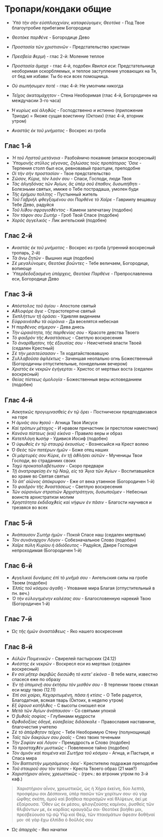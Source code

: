 
# Тропари/кондаки общие

- *Ὑπὸ τὴν σὴν εὐσπλαγχνίαν, καταφεύγομεν, Θεοτόκε* - Под Твое благоутробие прибегаем Богородице
- *Θεοτόκε παρϑένε* - Богородице Дево
- *Προστασία τῶν χριστιανῶν* - Предстательство христиан
- *Πρεσβεία ϑερμή* - глас 2-й: Моление теплое
- *Προστασία ἄμαχε* - глас 4-й, подобен *Явился еси*: Предстательнице необоримая оскорбляемых, и теплое 
заступление уповающих на Тя, от бед мя избави: Ты бо еси всех помощница.
- *Οὐ σιωπήσωμεν ποτέ* - глас 4-й: Не умолчим никогда
- *Τεῖχος ἀκαταμάχητον* - Стена Необоримая (глас 4-й, Богородичен на междучасии 3-го часа)
- *̔Η κυρίως καὶ ἀληϑῶς* - Господственно и истинно (приложение Триоди) = Якоже сущая воистинну (Октоих) (глас 4-й, вторник утром)

- *̓Αναστὰς ἐκ τοῦ μνήματος* - Воскрес из гроба

## Глас 1-й

- *Ἡ τοῦ Λῃστοῦ μετάνοια* - Разбойничо покаяние (ипакои воскресный)
- *Ὑπομονῆς στῦλος γέγονας, ζηλώσας τοὺς προπάτορας Ὅσιε* - Терпения столп был еси, ревновавый праотцем, преподобне
- *Οἱ τὴν σὴν προστασίαν* - Твое предстательство
- *Σῶσον, Κύριε, τὸν λαόν σου* - Спаси, Господи, люди Твоя
- *Τὰς ἀλγηδόνας τῶν Ἁγίων, ἃς ὑπὲρ σοῦ ἔπαθον, δυσωπήθητι* - Болезньми святых, имиже о Тебе пострадаша, умолен буди
- *Τῆς ἐρήμου πολίτης* - Пустынный житель
- *Τοῦ Γαβριὴλ φθεγξαμένου σοι Παρθένε τὸ Χαῖρε* - Гавриилу вещавшу Тебе Дево, радуйся
- *Τοῦ λίϑου σφραγισϑέντος* - Камени запечатану (подобен)
- *Τὸν τάφον σου Σωτήρ* - Гроб Твой Спасе (подобен)
- *Χορὸς ἀγγελικός* - Лик ангельский (подобен)

## Глас 2-й

- *̓Αναστὰς ἐκ τοῦ μνήματος* - Воскрес из гроба (утренний воскресный тропарь, 2-й)
- *Τὰ ἄνω ζητῶν* - Вышних ищя (подобен)
- *Σὲ μεγαλύνομεν, Θεοτόκε βοῶντες* - Тебе величаем, Богородице, вопиюще
- *Ὑπερδεδοξασμένη ὑπάρχεις, Θεοτόκε Παρθένε* - Препрославленна еси, Богородице Дево

## Глас 3-й

- *̓Απόστολος τοῦ ἁγίου* - Апостоле святый
- *̓Αϑλοφόρε ἅγιε* - Страстотерпче святый
- *Ἐκπλήττων τῇ ὁράσει* - Удивляя видением
- *Εὐφραινέσϑω τὰ οὐράνια* - Да веселятся небесная
- *̔Η παρϑένος σήμερον* - Дева днесь
- *Τὴν ὡραιότητα, τῆς παρθενίας σου* - Красоте девства Твоего
- *Τὸ φαιδρὸν τῆς ̓Αναστάσεως* - Светлую воскресения
- *Τὸ ἀναρίθμητον, τῆς ἐξουσίας σου* - Неисчетней власти Твоей (седален Крестный)
- *Σὲ τὴν μεσιτεύσασαν* - Тя ходатайствовавшую
- *Συλλαβοῦσα ἀφλέκτως* - Заченшая неопально огнь Божественный (Богородичны отпустительные, понедельник вечером)
- *Χριστὸς ἐκ νεκρῶν ἐγήγερται* - Христос от мертвых воста (седален воскресный)
- *Θείας πίστεως ὁμολογία* - Божественныя веры исповеданием (подобен)

## Глас 4-й

- *Ἀσκητικῶς προγυμνασθεὶς ἐν τῷ ὄρει* - Постнически предподвизався на горе
- *̔Η ἀμνάς σου ̓Ιησοῦ* - Агница Твоя Иисусе
- *Καὶ τρόπων μέτοχος* - И нравом причастник (и престолом наместник)
- *Κανόνα πίστεως (καὶ) εἰκόνα* - Правило веры и образ
- *Κατεπλάγη ̓Ιωσήφ* - Удивися Иосиф (подобен)
- *̔Ο ὑφωϑεὶς ἐν τῷ σταυρῷ ἐκουσίως* - Вознесыйся на Крест волею
- *̔Ο Θεὸς τῶν πατέρων ἡμῶν* - Боже отец наших
- *Οἱ μάρτυρές σου Κύριε, ἐν τῇ ἀϑλήσει αὐτῶν* - Мученицы Твои Господи, во страданиих своих
- *Ταχὺ προκαταλαβέτωσαν* - Скоро предвари
- *Τῇ ἀνατραφείσῃ ἐν τῷ Ναῷ, εἰς τὰ Ἅγια τῶν Ἁγίων* - Воспитавшейся во храме во Святая святых
- *Τὸ ἀπ' αἰῶνος ἀπόκρυφον* - Еже от века утаенное (Богородичен 1-й)
- *Τὸ φαιδρὸν τῆς Ἀναστάσεως* - Светлую воскресения
- *Τῶν οὐρανίων στρατιῶν Ἀρχιστράτηγοι, δυσωποῦμεν* - Небесных воинств архистратизи молим
- *Χρηστότητα ἐκδιδαχϑεὶς καὶ νήφων ἐν πᾶσιν* - Благости научився и трезвяся во всех

## Глас 5-й

- *Ἀνάπαυσον Σωτὴρ ἡμῶν* - Покой Спасе наш (седален мертвым)
- *Τὸν συνάναρχον Λόγον* - Собезначальное Слово (подобен)
- *Χαῖρε πύλη Κυρίου ἡ ἀδιόδευτος* - Радуйся, Двере Господня непроходимая (Богородичен 1-й)

## Глас 6-й

- *̓Αγγελικαὶ δυνάμεις ἐπὶ τὸ μνῆμά σου* - Ангельския силы на гробе Твоем (подобен)
- *Ἐλπὶς τοῦ κόσμου ἀγαθή* - Упование мира Благая (отпустительный в пн. веч.)
- *Ὁ τὴν εὐλογημένην καλέσας σου* - Благословенную нарекий Твою (Богородичен 1-й)

## Глас 7-й

- *̔Ως τῆς ἡμῶν ἀναστάϑεως* - Яко нашего воскресения

## Глас 8-й

- *Αὐλῶν Ποιμενικῶν* - Свирелей пастырских (24.12)
- *̓Ανέστης ἐκ νεκρῶν* - Воскресл еси из мертвых (седален воскресный) 
- *̓Εν σοὶ μῆτερ ἀκριβῶς διεσώϑη τὸ κατε' εἰκόνα* - В тебе мати, известно спасеся еже по образу
- *Ἐν τῇ ὑπομονῇ σου ἐκτήσω τὸν μισθόν σου* - В терпении твоем стяжал еси мзду твою (12.11)
- *Ἐπὶ σοὶ χαίρει, Κεχαριτωμένη, πᾶσα ἡ κτίσις* - О Тебе радуется, Благодатная, всякая тварь (Октоих, в неделю утром)
- *̓Εξ ὔψουσ κατῆλϑες* - С высоты снизшел еси
- *Μετὰ τῶν Ἁγίων ἀνάπαυσον* - Со святыми упокой
- *̔Ο βυϑοῖς σοφίας* - Глубинами мудрости
- *̓Ορϑοδοξίας ὁδηγέ, εὐσεβείας διδάσκαλε* - Православия наставниче, благочестия учителю
- *Σὲ τὸ ἀπόρϑητον τεῖχος* - Тебе Необоримую Стену (полунощница)
- *Ταῖς τῶν δακρύων σου ῥοαῖς* - Слез твоих теченьми
- *Τὴν Σοφίαν καὶ Λόγον* - Премудрость и Слово (подобен)
- *Τὸ προσταχϑέν μυστικῶς* - Повеленное тайно (подобен)
- *Τὸν ἀμνὸν καὶ ποιμένα καὶ Σωτῆρα τοῦ κόσμου* - Агнца, и Пастыря, и Спаса мира
- *Τὸν Βαπτιστὴν μιμησάμενος ὅσιε̇* - Крестителю подражая преподобне
- *Τοῦ σταυροῦ σου τὸν τύπον* - Креста Твоего образ (21 мая?)
- *Χαριστήριον αἶνον, χρεωστικῶς* - (греч.: во втроник утром по 3-й каф.)
> Χαριστήριον αἶνον, χρεωστικῶς, ὡς ἡ Χήρα ἐκείνη, δύο λεπτά, προσφέρω σοι Δέσποινα, ὑπὲρ πασῶν 
> τῶν χαρίτων σου· σὺ γὰρ ὤφθης σκέπη, ὁμοῦ καὶ βοήθεια πειρασμῶν καὶ θλίψεων, ἀεί με ἐξαίρουσα.
>  Ὅθεν ὡς ἐκ μέσου, φλογιζούσης καμίνου, ῥυσθεὶς τῶν θλιβόντων με, ἐκ καρδίας κραυγάζω σοι· 
> Θεοτόκε βοήθει μοι, πρεσβεύουσα τῷ σῷ Υἱῷ καὶ Θεῷ, τῶν πταισμάτων ἄφεσιν δοθῆναί μοι· 
> σὲ γὰρ ἔχω ἐλπίδα ὁ δοῦλός σου
- *̔Ως ἀπαρχάς* - Яко начатки